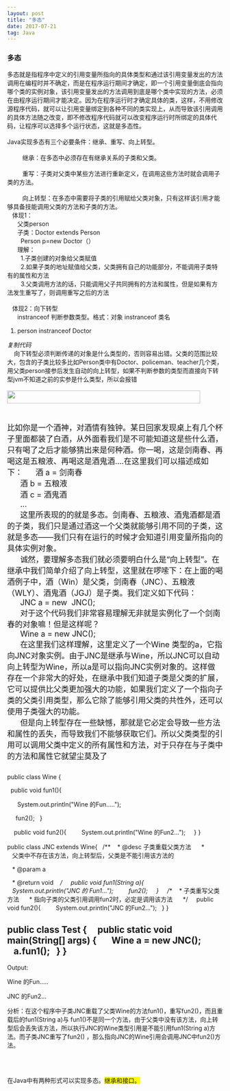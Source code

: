 ```yaml
---
layout: post
title: "多态"
date: 2017-07-21
tag: Java 
---
```




### 多态

多态就是指程序中定义的引用变量所指向的具体类型和通过该引用变量发出的方法调用在编程时并不确定，而是在程序运行期间才确定，即一个引用变量倒底会指向哪个类的实例对象，该引用变量发出的方法调用到底是哪个类中实现的方法，必须在由程序运行期间才能决定。因为在程序运行时才确定具体的类，这样，不用修改源程序代码，就可以让引用变量绑定到各种不同的类实现上，从而导致该引用调用的具体方法随之改变，即不修改程序代码就可以改变程序运行时所绑定的具体代码，让程序可以选择多个运行状态，这就是多态性。<br>
<br>
Java实现多态有三个必要条件：继承、重写、向上转型。<br>
<br>
&nbsp; &nbsp;&nbsp; &nbsp;&nbsp; &nbsp;继承：在多态中必须存在有继承关系的子类和父类。<br>
<br>
&nbsp; &nbsp;&nbsp; &nbsp;&nbsp; &nbsp;重写：子类对父类中某些方法进行重新定义，在调用这些方法时就会调用子类的方法。<br>
<br>
&nbsp; &nbsp;&nbsp; &nbsp;&nbsp; &nbsp;向上转型：在多态中需要将子类的引用赋给父类对象，只有这样该引用才能够具备技能调用父类的方法和子类的方法。<br>
&nbsp; &nbsp;体现1：<br>
&nbsp; &nbsp;&nbsp; &nbsp;父类person<br>
&nbsp; &nbsp;&nbsp; &nbsp;子类：Doctor extends Person<br>
&nbsp; &nbsp;&nbsp; &nbsp;&nbsp;&nbsp;Person p=new Doctor（）&nbsp;&nbsp;<br>
&nbsp; &nbsp;&nbsp; &nbsp;理解：<br>
&nbsp; &nbsp;&nbsp; &nbsp;&nbsp;&nbsp;1.子类创建的对象给父类赋值<br>
&nbsp; &nbsp;&nbsp; &nbsp;&nbsp;&nbsp;2.如果子类的地址赋值给父类，父类拥有自己的功能部分，不能调用子类特有的属性和方法<br>
&nbsp; &nbsp;&nbsp; &nbsp;&nbsp;&nbsp;3.父类调用方法的话，只能调用父子共同拥有的方法和属性，但是如果有方法发生重写了，则调用重写之后的方法<br>
<br>
&nbsp; &nbsp;体现2：向下转型<br>
&nbsp; &nbsp;&nbsp; &nbsp;</font>instranceof 判断参数类型。格式：对象 instranceof 类名&nbsp; &nbsp;<br>
<div class="blockcode"><div id="code_giJ"><ol><li>person instranceof Doctor</li></ol></div><em onclick="copycode($('code_giJ'));">复制代码</em></div>&nbsp; &nbsp; 向下转型必须判断传递的对象是什么类型的，否则容易出错。父类的范围比较大，包含的子类比较多比如Person类中有Doctor、policeman、teacher几个类，用父类person接参后发生自动的向上转型，如果不判断参数的类型而直接向下转型jvm不知道之前的实参是什么类型，所以会报错<br>
&nbsp; &nbsp;&nbsp; &nbsp; <br>
<font size="4"><img id="aimg_S11Y8" onclick="zoom(this, this.src, 0, 0, 0)" class="zoom" src="static/image/hrline/3.gif" onmouseover="img_onmouseoverfunc(this)" onload="thumbImg(this)" alt="" data-bd-imgshare-binded="1" width="451" height="30" border="0"><br>
<br>
<br>
比如你是一个酒神，对酒情有独钟。某日回家发现桌上有几个杯子里面都装了白酒，从外面看我们是不可能知道这是些什么酒，只有喝了之后才能够猜出来是何种酒。你一喝，这是剑南春、再喝这是五粮液、再喝这是酒鬼酒….在这里我们可以描述成如下：</font><font size="4">&nbsp; &nbsp;&nbsp; &nbsp;酒 a = 剑南春</font><br>
<font size="4">&nbsp; &nbsp;&nbsp; &nbsp;酒 b = 五粮液</font><br>
<font size="4">&nbsp; &nbsp;&nbsp; &nbsp;酒 c = 酒鬼酒</font><br>
<font size="4">&nbsp; &nbsp;&nbsp; &nbsp;…</font><br>
<font size="4">&nbsp; &nbsp;&nbsp; &nbsp;这里所表现的的就是多态。剑南春、五粮液、酒鬼酒都是酒的子类，我们只是通过酒这一个父类就能够引用不同的子类，这就是多态——我们只有在运行的时候才会知道引用变量所指向的具体实例对象。</font><br>
<font size="4">&nbsp; &nbsp;&nbsp; &nbsp;诚然，要理解多态我们就必须要明白什么是“向上转型”。在继承中我们简单介绍了向上转型，这里就在啰嗦下：在上面的喝酒例子中，酒（Win）是父类，剑南春（JNC）、五粮液（WLY）、酒鬼酒（JGJ）是子类。我们定义如下代码：</font><br>
<font size="4">&nbsp; &nbsp;&nbsp; &nbsp;JNC a = new&nbsp;&nbsp;JNC();</font><br>
<font size="4">&nbsp; &nbsp;&nbsp; &nbsp;对于这个代码我们非常容易理解无非就是实例化了一个剑南春的对象嘛！但是这样呢？</font><br>
<font size="4">&nbsp; &nbsp;&nbsp; &nbsp;Wine a = new JNC();</font><br>
<font size="4">&nbsp; &nbsp;&nbsp; &nbsp;在这里我们这样理解，这里定义了一个Wine 类型的a，它指向JNC对象实例。由于JNC是继承与Wine，所以JNC可以自动向上转型为Wine，所以a是可以指向JNC实例对象的。这样做存在一个非常大的好处，在继承中我们知道子类是父类的扩展，它可以提供比父类更加强大的功能，如果我们定义了一个指向子类的父类引用类型，那么它除了能够引用父类的共性外，还可以使用子类强大的功能。</font><br>
<font size="4">&nbsp; &nbsp;&nbsp; &nbsp;但是向上转型存在一些缺憾，那就是它必定会导致一些方法和属性的丢失，而导致我们不能够获取它们。所以父类类型的引用可以调用父类中定义的所有属性和方法，对于只存在与子类中的方法和属性它就望尘莫及了</font><br>

```

```

public class Wine {

   public void fun1(){

       System.out.println("Wine 的Fun.....");

     fun2();
  }

    public void fun2(){
        System.out.println("Wine 的Fun2...");
    }
}

public class JNC extends Wine{
  /**
    * @desc 子类重载父类方法
     *        父类中不存在该方法，向上转型后，父类是不能引用该方法的

    * @param a

    * @return void
    */
    public void fun1(String a){
      System.out.println("JNC 的 Fun1...");
        fun2();
    }
   
   /**
    * 子类重写父类方法
     * 指向子类的父类引用调用fun2时，必定是调用该方法
     */
    public void fun2(){
        System.out.println("JNC 的Fun2...");
   }
}

public class Test {
    public static void main(String[] args) {
       Wine a = new JNC();
        a.fun1();
   }
}
-------------------------------------------------
Output:

Wine 的Fun.....

JNC 的Fun2...

分析：在这个程序中子类JNC重载了父类Wine的方法fun1()，重写fun2()，而且重载后的fun1(String a)与 fun1()不是同一个方法，由于父类中没有该方法，向上转型后会丢失该方法，所以执行JNC的Wine类型引用是不能引用fun1(String a)方法。而子类JNC重写了fun2() ，那么指向JNC的Wine引用会调用JNC中fun2()方法。

```

```

<br>
<br>
在Java中有两种形式可以实现多态。<font style="background-color:Yellow">继承和接口。<br>
<br>
<br>
<br>
</font><br>
<br>